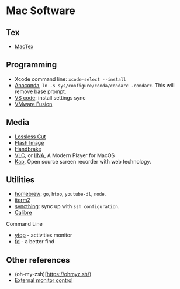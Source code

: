 # Mac Software


## Tex

* [MacTex](https://tug.org/mactex/)

## Programming
* Xcode command line: `xcode-select --install`
* [Anaconda](https://www.anaconda.com/distribution/), `ln -s sys/configure/conda/condarc .condarc`. This will remove base prompt.
* [VS code](https://code.visualstudio.com): install settings sync
* [VMware Fusion](https://www.vmware.com/products/fusion.html)


## Media

* [Lossless Cut](https://github.com/mifi/lossless-cut)
* [Flash Image](https://www.balena.io/etcher/)
* [Handbrake](https://handbrake.fr/)
* [VLC](https://www.videolan.org/vlc/index.html), or [IINA](https://github.com/iina/iina), A Modern Player for MacOS
* [Kap](https://github.com/wulkano/kap), Open source screen recorder with web technology.

## Utilities

* [homebrew](https://brew.sh/): `go`, `htop`, `youtube-dl`, `node`.
* [iterm2](https://www.iterm2.com/)
* [syncthing](https://syncthing.net/): sync up with `ssh configuration`.
* [Calibre](https://calibre-ebook.com/download)

Command Line

* [ytop](https://github.com/cjbassi/ytop) - activities monitor
* [fd](https://github.com/sharkdp/fd) - a better find

## Other references

* (oh-my-zsh)[https://ohmyz.sh/)
* [External monitor control](https://github.com/the0neyouseek/MonitorControl/)

